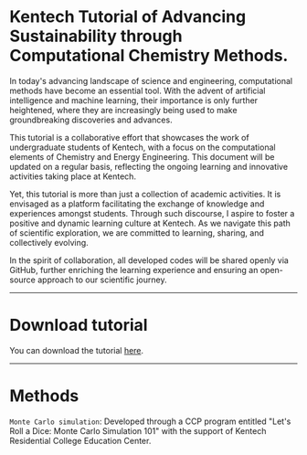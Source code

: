 # Kentech Tutorial of Advancing Sustainability through Computational Chemistry Methods.

In today's advancing landscape of science and engineering,  computational methods have become an essential tool. With the advent of artificial intelligence and machine learning, their importance is only further heightened, where they are increasingly being used to make groundbreaking discoveries and advances.


This tutorial is a collaborative effort that showcases the work of undergraduate students of Kentech, with a focus on the computational elements of Chemistry and Energy Engineering. This document will be updated on a regular basis, reflecting the ongoing learning and innovative activities taking place at Kentech.


Yet, this tutorial is more than just a collection of academic activities. It is envisaged as a platform facilitating the exchange of knowledge and experiences amongst students. Through such discourse, I aspire to foster a positive and dynamic learning culture at Kentech. As we navigate this path of scientific exploration, we are committed to learning, sharing, and collectively evolving.


In the spirit of collaboration, all developed codes will be shared openly via GitHub, further enriching the learning experience and ensuring an open-source approach to our scientific journey.

---
# Download tutorial
You can download the tutorial [here](https://sites.google.com/kentech.ac.kr/kimgroup/tutorial).

---
# Methods
```Monte Carlo simulation```: Developed through a CCP program entitled "Let's Roll a Dice: Monte Carlo Simulation 101" with the support of Kentech Residential College Education Center.
